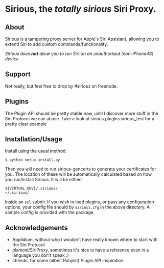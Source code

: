 # Sirious, the _totally sirious_ Siri Proxy.

## About

Sirious is a tampering proxy server for Apple's Siri Assistant, allowing you to extend Siri to add custom commands/functionality.

_Sirious does **not** allow you to run Siri on an unauthorised (non-iPhone4S) device_


## Support

Not really, but feel free to drop by #sirious on freenode.


## Plugins

The Plugin API should be pretty stable now, until I discover more stuff in the Siri Protocol we can abuse. Take a look at sirious.plugins.sirious_test for a pretty clear example


## Installation/Usage

Install using the usual method:

    $ python setup install.py

Then you will need to run sirious-gencerts to generate your certificates for you. The location of these will be automatically calculated based on how you run/install Sirious.
It will be either:

    ${VIRTUAL_ENV}/.sirious/
    ~/.sirious/

Inside an `ssl` subdir.
If you wish to load plugins, or pass any configuration options, your config file should by `sirious.cfg` in the above directory. A sample config is provided with the package.


## Acknowledgements

* Applidium, without who I wouldn't have really known where to start with the Siri Protocol
* plamoni/SiriProxy, sometimes it's nice to have a reference even in a language you don't speak :)
* chendo, for some (albeit Rubyist) Plugin API inspiration
